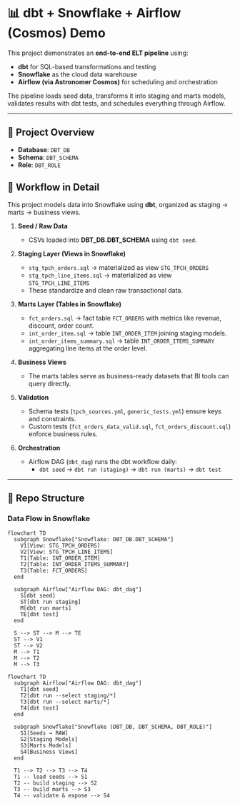 # 📊 dbt + Snowflake + Airflow (Cosmos) Demo

This project demonstrates an **end-to-end ELT pipeline** using:
- **dbt** for SQL-based transformations and testing
- **Snowflake** as the cloud data warehouse
- **Airflow (via Astronomer Cosmos)** for scheduling and orchestration

The pipeline loads seed data, transforms it into staging and marts models, validates results with dbt tests, and schedules everything through Airflow.

---

## 🚀 Project Overview

- **Database**: `DBT_DB`  
- **Schema**: `DBT_SCHEMA`  
- **Role**: `DBT_ROLE`  

## 🔄 Workflow in Detail

This project models data into Snowflake using **dbt**, organized as staging → marts → business views.

1. **Seed / Raw Data**
   - CSVs loaded into **DBT_DB.DBT_SCHEMA** using `dbt seed`.

2. **Staging Layer (Views in Snowflake)**
   - `stg_tpch_orders.sql` → materialized as view `STG_TPCH_ORDERS`
   - `stg_tpch_line_items.sql` → materialized as view `STG_TPCH_LINE_ITEMS`
   - These standardize and clean raw transactional data.

3. **Marts Layer (Tables in Snowflake)**
   - `fct_orders.sql` → fact table `FCT_ORDERS` with metrics like revenue, discount, order count.
   - `int_order_item.sql` → table `INT_ORDER_ITEM` joining staging models.
   - `int_order_items_summary.sql` → table `INT_ORDER_ITEMS_SUMMARY` aggregating line items at the order level.

4. **Business Views**
   - The marts tables serve as business-ready datasets that BI tools can query directly.

5. **Validation**
   - Schema tests (`tpch_sources.yml`, `generic_tests.yml`) ensure keys and constraints.
   - Custom tests (`fct_orders_data_valid.sql`, `fct_orders_discount.sql`) enforce business rules.

6. **Orchestration**
   - Airflow DAG (`dbt_dag`) runs the dbt workflow daily:
     - `dbt seed` → `dbt run (staging)` → `dbt run (marts)` → `dbt test`

---

## 📂 Repo Structure

### Data Flow in Snowflake

```mermaid
flowchart TD
  subgraph Snowflake["Snowflake: DBT_DB.DBT_SCHEMA"]
    V1[View: STG_TPCH_ORDERS]
    V2[View: STG_TPCH_LINE_ITEMS]
    T1[Table: INT_ORDER_ITEM]
    T2[Table: INT_ORDER_ITEMS_SUMMARY]
    T3[Table: FCT_ORDERS]
  end

  subgraph Airflow["Airflow DAG: dbt_dag"]
    S[dbt seed]
    ST[dbt run staging]
    M[dbt run marts]
    TE[dbt test]
  end

  S --> ST --> M --> TE
  ST --> V1
  ST --> V2
  M --> T1
  M --> T2
  M --> T3
```
```mermaid
flowchart TD
  subgraph Airflow["Airflow DAG: dbt_dag"]
    T1[dbt seed]
    T2[dbt run --select staging/*]
    T3[dbt run --select marts/*]
    T4[dbt test]
  end

  subgraph Snowflake["Snowflake (DBT_DB, DBT_SCHEMA, DBT_ROLE)"]
    S1[Seeds → RAW]
    S2[Staging Models]
    S3[Marts Models]
    S4[Business Views]
  end

  T1 --> T2 --> T3 --> T4
  T1 -- load seeds --> S1
  T2 -- build staging --> S2
  T3 -- build marts --> S3
  T4 -- validate & expose --> S4

```
